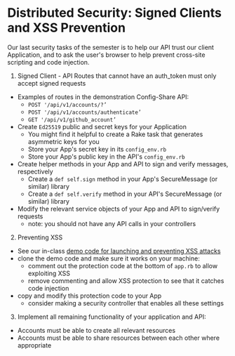 # Distributed Security: Signed Clients and XSS Prevention

Our last security tasks of the semester is to help our API trust our client Application, and to ask the user's browser to help prevent cross-site scripting and code injection.

1. Signed Client - API Routes that cannot have an auth_token must only accept signed requests
  - Examples of routes in the demonstration Config-Share API:
    - `POST '/api/v1/accounts/?’`
    - `POST '/api/v1/accounts/authenticate’`
    - `GET '/api/v1/github_account’`
  - Create `Ed25519` public and secret keys for your Application
    - You might find it helpful to create a Rake task that generates asymmetric keys for you
    - Store your App's secret key in its `config_env.rb`
    - Store your App's public key in the API's `config_env.rb`
  - Create helper methods in your App and API to sign and verify messages, respectively
    - Create a `def self.sign` method in your App's SecureMessage (or similar) library
    - Create a `def self.verify` method in your API's SecureMessage (or similar) library
  - Modify the relevant service objects of your App and API to sign/verify requests
    - note: you should not have any API calls in your controllers
2. Preventing XSS
  - See our in-class [demo code for launching and preventing XSS attacks](https://github.com/ISS-Security/demo-xss)
  - clone the demo code and make sure it works on your machine:
    - comment out the protection code at the bottom of `app.rb` to allow exploiting XSS
    - remove commenting and allow XSS protection to see that it catches code injection
  - copy and modify this protection code to your App
    - consider making a security controller that enables all these settings
3. Implement all remaining functionality of your application and API:
  - Accounts must be able to create all relevant resources
  - Accounts must be able to share resources between each other where appropriate
